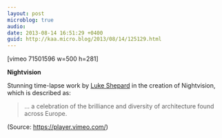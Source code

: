 ```yaml
---
layout: post
microblog: true
audio: 
date: 2013-08-14 16:51:29 +0400
guid: http://kaa.micro.blog/2013/08/14/125129.html
---
```

[vimeo 71501596 w=500 h=281]
<p><strong>Nightvision</strong></p>

<p>Stunning time-lapse work by <a href="http://lshep.com">Luke Shepard</a> in the creation of Nightvision, which is described as:</p>

<blockquote>
  <p>&hellip; a celebration of the brilliance and diversity of architecture found across Europe.</p>
</blockquote><div class="attribution">(<span>Source:</span> <a href="https://player.vimeo.com/">https://player.vimeo.com/</a>)</div>
